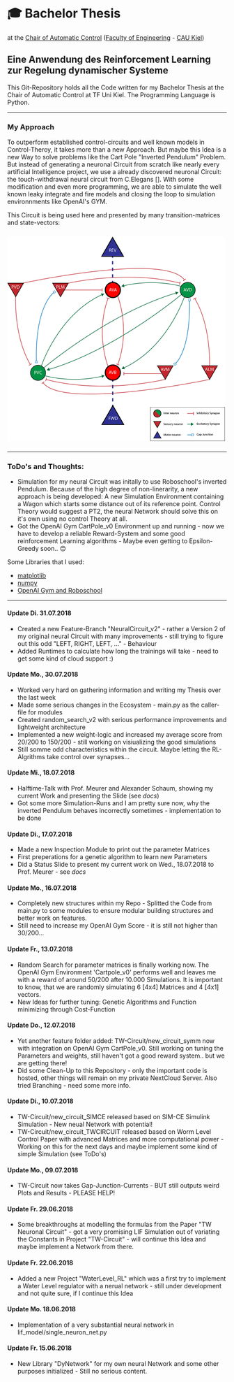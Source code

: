 # :mortar_board: Bachelor Thesis
at the [Chair of Automatic Control](https://www.control.tf.uni-kiel.de/en) ([Faculty of Engineering](http://www.tf.uni-kiel.de/en) - [CAU Kiel](https://www.uni-kiel.de/en/))

## Eine Anwendung des Reinforcement Learning zur Regelung dynamischer Systeme

This Git-Repository holds all the Code written for my Bachelor Thesis at the Chair of Automatic Control at TF Uni Kiel.
The Programming Language is Python.

---

### My Approach
To outperform established control-circuits and well known models in Control-Theroy, it takes more than a new Approach. But maybe this Idea is a new Way to solve problems like the Cart Pole "Inverted Pendulum" Problem. But instead of generating a neuronal Circuit from scratch like nearly every artificial Intelligence project, we use a already discovered neuronal Circuit: the touch-withdrawal neural circuit from C.Elegans []. With some modification and even more programming, we are able to simulate the well known leaky integrate and fire models and closing the loop to simulation environnments like OpenAI's GYM.

This Circuit is being used here and presented by many transition-matrices and state-vectors:

<img src="https://github.com/J0nasW/BA/blob/master/img/Neural_Net.png" alt="TW-Neural Circuit of C. Elegans with some Modifications" vspace="10" align="middle" width="500px"/>

---

### ToDo's and Thoughts:
* Simulation for my neural Circuit was initally to use Roboschool's inverted Pendulum. Because of the high degree of non-linerarity, a new approach is being developed: A new Simulation Environment containing a Wagon which starts some distance out of its reference point. Control Theory would suggest a PT2, the neural Network should solve this on it's own using no control Theory at all.
* Got the OpenAI Gym CartPole_v0 Environment up and running - now we have to develop a reliable Reward-System and some good reinforcement Learning algorithms - Maybe even getting to Epsilon-Greedy soon.. :blush:

Some Libraries that I used:
* [matplotlib](https://matplotlib.org/)
* [numpy](http://www.numpy.org/)
* [OpenAI Gym and Roboschool](https://gym.openai.com/)

---
#### Update Di. 31.07.2018
* Created a new Feature-Branch "NeuralCircuit_v2" - rather a Version 2 of my original neural Circuit with many improvements - still trying to figure out this odd "LEFT, RIGHT, LEFT, ..." - Behaviour
* Added Runtimes to calculate how long the trainings will take - need to get some kind of cloud support :)

#### Update Mo., 30.07.2018
* Worked very hard on gathering information and writing my Thesis over the last week
* Made some serious changes in the Ecosystem - main.py as the caller-file for modules
* Created random_search_v2 with serious performance improvements and lightweight architecture
* Implemented a new weight-logic and increased my average score from 20/200 to 150/200 - still working on visiualizing the good simulations
* Still somme odd characteristics within the circuit. Maybe letting the RL-Algrithms take control over synapses...

#### Update Mi., 18.07.2018
* Halftime-Talk with Prof. Meurer and Alexander Schaum, showing my current Work and presenting the Slide (see *docs*)
* Got some more Simulation-Runs and I am pretty sure now, why the inverted Pendulum behaves incorrectly sometimes - implementation to be done

#### Update Di., 17.07.2018
* Made a new Inspection Module to print out the parameter Matrices
* First preperations for a genetic algorithm to learn new Parameters
* Did a Status Slide to present my current work on Wed., 18.07.2018 to Prof. Meurer - see *docs*

#### Update Mo., 16.07.2018
* Completely new structures within my Repo - Splitted the Code from main.py to some modules to ensure modular building structures and better work on features.
* Still need to increase my OpenAI Gym Score - it is still not higher than 30/200...

#### Update Fr., 13.07.2018
* Random Search for parameter matrices is finally working now. The OpenAI Gym Environment 'Cartpole_v0' performs well and leaves me with a reward of around 50/200 after 10.000 Simulations. It is important to know, that we are randomly simulating 6 [4x4] Matrices and 4 [4x1] vectors.
* New Ideas for further tuning: Genetic Algorithms and Function minimizing through Cost-Function

#### Update Do., 12.07.2018
* Yet another feature folder added: TW-Circuit/new_circuit_symm now with integration on OpenAI Gym CartPole_v0. Still working on tuning the Parameters and weights, still haven't got a good reward system.. but we are getting there!
* Did some Clean-Up to this Repository - only the important code is hosted, other things will remain on my private NextCloud Server. Also tried Branching - need some more info.

#### Update Di., 10.07.2018
* TW-Circuit/new_circuit_SIMCE released based on SIM-CE Simulink Simulation - New neual Network with potential!
* TW-Circuit/new_circuit_TWCIRCUIT released based on Worm Level Control Paper with advanced Matrices and more computational power - Working on this for the next days and maybe implement some kind of simple Simulation (see ToDo's)

#### Update Mo., 09.07.2018
* TW-Circuit now takes Gap-Junction-Currents - BUT still outputs weird Plots and Results - PLEASE HELP!

#### Update Fr. 29.06.2018
* Some breakthroughs at modelling the formulas from the Paper "TW Neuronal Circuit" - got a very promising LIF Simulation out of variating the Constants in Project "TW-Circuit" - will continue this Idea and maybe implement a Network from there.

#### Update Fr. 22.06.2018
* Added a new Project "WaterLevel_RL" which was a first try to implement a Water Level regulator with a nerual network - still under development and not quite sure, if I continue this Idea

#### Update Mo. 18.06.2018
* Implementation of a very substantial neural network in lif_model/single_neuron_net.py


#### Update Fr. 15.06.2018
* New Library "DyNetwork" for my own neural Network and some other purposes initialized - Still no serious content.

